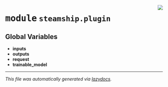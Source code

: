 <!-- markdownlint-disable -->

<a href="https://github.com/steamship-core/python-client/tree/main/src/steamship/plugin/__init__.py"><img align="right" style="float:right;" src="https://img.shields.io/badge/-source-cccccc?style=flat-square"></a>

# <kbd>module</kbd> `steamship.plugin`




**Global Variables**
---------------
- **inputs**
- **outputs**
- **request**
- **trainable_model**




---

_This file was automatically generated via [lazydocs](https://github.com/ml-tooling/lazydocs)._
